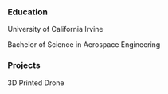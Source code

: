 ### Education
University of California Irvine

Bachelor of Science in Aerospace Engineering

###

### Projects
3D Printed Drone

